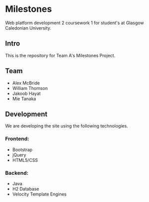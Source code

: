 # Milestones
Web platform development 2 coursework 1 for student's at Glasgow Caledonian University.
## Intro
This is the repository for Team A's Milestones Project.
## Team
* Alex McBride
* William Thomson
* Jakoob Hayat
* Mie Tanaka
## Development
We are developing the site using the following technologies.
### Frontend:
* Bootstrap
* jQuery
* HTML5/CSS
### Backend:
* Java
* H2 Database
* Velocity Template Engines
